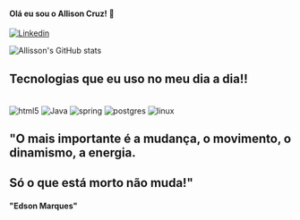 #### Olá eu sou o Allison Cruz! 🖖 

[![Linkedin](https://img.shields.io/badge/LinkedIn-0077B5?style=for-the-badge&logo=linkedin&logoColor=white)](https://www.linkedin.com/in/allissonhcruz)

![Allisson's GitHub stats](https://github-readme-stats.vercel.app/api?username=kikoide-dev&show_icons=true&theme=dracula)

## Tecnologias que eu uso no meu dia a dia!!

<div style="display: inline_block"></br>
    <img align= "center" alt ="html5"src="https://img.shields.io/badge/HTML5-E34F26?style=for-the-badge&logo=html5&logoColor=white"/>
    <img align= "center" alt ="Java"src="https://img.shields.io/badge/Java-ED8B00?style=for-the-badge&logo=openjdk&logoColor=white"/> 
    <img align= "center" alt ="spring"src="https://img.shields.io/badge/Spring-6DB33F?style=for-the-badge&logo=spring&logoColor=white" />
    <img align= "center" alt ="postgres"src="https://img.shields.io/badge/PostgreSQL-316192?style=for-the-badge&logo=postgresql&logoColor=white" />
    <img align= "center" alt ="linux"src="https://img.shields.io/badge/Linux-FCC624?style=for-the-badge&logo=linux&logoColor=black" /></br>
</div>


## "O mais importante é a mudança, o movimento, o dinamismo, a energia. 
## Só o que está morto não muda!"
#### "Edson Marques"

